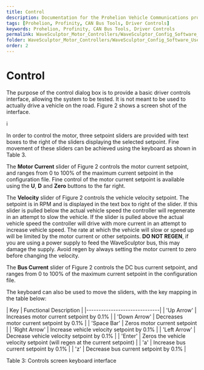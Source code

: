 ```yaml
---
title: Control
description: Documentation for the Prohelion Vehicle Communications protocol
tags: [Prohelion, Profinity, CAN Bus Tools, Driver Controls]
keywords: Prohelion, Profinity, CAN Bus Tools, Driver Controls
permalink: WaveSculptor_Motor_Controllers/WaveSculptor_Config_Software_User_Manual/Control.html
folder: WaveSculptor_Motor_Controllers/WaveSculptor_Config_Software_User_Manual
order: 2
---
```


# Control

The purpose of the control dialog box is to provide a basic driver controls interface, allowing the system to be tested. It is not meant to be used to actually drive a vehicle on the road. Figure 2 shows a screen shot of the interface.

i

In order to control the motor, three setpoint sliders are provided with text boxes to the right of the sliders displaying the selected setpoint. Fine movement of these sliders can be achieved using the keyboard as shown in Table 3.

The <strong>Motor Current</strong> slider of Figure 2 controls the motor current setpoint, and ranges from 0 to 100% of the maximum current setpoint in the configuration file. Fine control of the motor current setpoint is available using the <strong>U</strong>, <strong>D</strong> and <strong>Zero</strong> buttons to the far right.

The <strong>Velocity</strong> slider of Figure 2 controls the vehicle velocity setpoint. The setpoint is in RPM and is displayed in the text box to right of the slider. If this slider is pulled below the actual vehicle speed the controller will regenerate in an attempt to slow the vehicle. If the slider is pulled above the actual vehicle speed the controller will drive with more current in an attempt to increase vehicle speed. The rate at which the vehicle will slow or speed up will be limited by the motor current or other setpoints. <strong>DO NOT REGEN</strong>, if you are using a power supply to feed the WaveSculptor bus, this may damage the supply.  Avoid regen by always setting the motor current to zero before changing the velocity.

The <strong>Bus Current</strong> slider of Figure 2 controls the DC bus current setpoint, and ranges from 0 to 100% of the maximum current setpoint in the configuration file.

The keyboard can also be used to move the sliders, with the key mapping in the table below:

| Key | Functional Description |
|------------------------------|
| 'Up Arrow' | Increases motor current setpoint by 0.1% |
| 'Down Arrow' | Decreases motor current setpoint by 0.1% |
| 'Space Bar' | Zeros motor current setpoint |
| 'Right Arrow' | Increase vehicle velocity setpoint by 0.1% |
| 'Left Arrow' | Decrease vehicle velocity setpoint by 0.1% |
| 'Enter' | Zeros the vehicle velocity setpoint (will regen at the current setpoint) |
| 'a' | Increase bus current setpoint by 0.1% |
| 'z' | Decrease bus current setpoint by 0.1% |

Table 3: Controls screen keyboard interface


